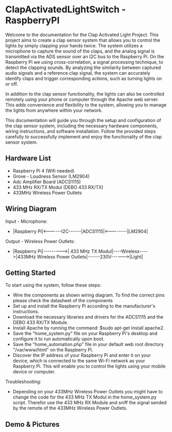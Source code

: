 # ClapActivatedLightSwitch - RaspberryPI

Welcome to the documentation for the Clap Activated Light Project. This project aims to create a clap sensor system that allows you to control the lights by simply clapping your hands twice. The system utilizes a microphone to capture the sound of the claps, and the analog signal is transmitted via the ADS sensor over an I2C bus to the Raspberry Pi. On the Raspberry Pi we using cross-correlation, a signal processing technique, to detect the clapping sounds. By analyzing the similarity between captured audio signals and a reference clap signal, the system can accurately identify claps and trigger corresponding actions, such as turning lights on or off. 

In addition to the clap sensor functionality, the lights can also be controlled remotely using your phone or computer through the Apache web server. This adds convenience and flexibility to the system, allowing you to manage the lights from anywhere within your network.

This documentation will guide you through the setup and configuration of the clap sensor system, including the necessary hardware components, wiring instructions, and software installation. Follow the provided steps carefully to successfully implement and enjoy the functionality of the clap sensor system.


## Hardware List

- Raspberry Pi 4 (Wifi needed)
- Grove - Loudness Sensor (LM2904)
- Adc Amplifier Board (ADCS1115)
- 433 MHz RX/TX Modul (DEBO 433 RX/TX)
- 433MHz Wireless Power Outlets


## Wiring Diagram
Input - Microphone:
- |Raspberry Pi|<------I2C------|ADCS1115|<--------|LM2904|


Output - Wireless Power Outlets:
- |Raspberry Pi|--------->| 433 MHz TX Modul|----Wireless---->|433MHz Wireless Power Outlets|------230V------>|Light|

## Getting Started
To start using the system, follow these steps:
- Wire the components as shown wiring diagram. To find the correct pins please check the datasheet of the components
- Set up and install the Raspberry Pi according to the manufacturer's instructions.
- Download the necessary libraries and drivers for the ADCS1115 and the DEBO 433 RX/TX Module.
- Install Apache by running the command: $sudo apt-get install apache2.
- Save the "home_system.py" file on your Raspberry Pi's desktop and configure it to run automatically upon boot.
- Save the "home_automation.php" file in your default web root directory "/var/www/html" on the Raspberry Pi.
- Discover the IP address of your Raspberry Pi and enter it on your device, which is connected to the same Wi-Fi network as your Raspberry Pi. This will enable you to control the lights using your mobile device or computer.

Troubleshooting:
- Depending on your 433MHz Wireless Power Outlets you might have to change the code for the 433 MHz TX Modul in the home_system.py script. Therefor use the 433 MHz RX Module and sniff the signal sended by the remote of the 433MHz Wireless Power Outlets.

## Demo & Pictures
